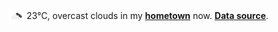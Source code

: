 <img src="assets/weather.png?hour=2022-05-23-11" alt="overcast clouds" width="25" height="25" style="vertical-align:middle;position:relative;top:-1pt;"/> 23&deg;C, overcast clouds in my [**hometown**](https://en.wikipedia.org/wiki/Shantou) now. [**Data source**](https://openweathermap.org/).